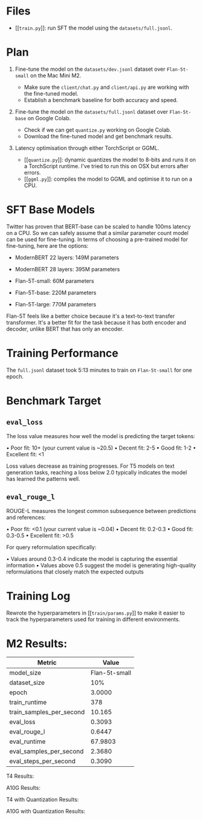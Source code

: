 Files
===============

- [[`train.py`]]: run SFT the model using the `datasets/full.jsonl`.


Plan
======

1. Fine-tune the model on the `datasets/dev.jsonl` dataset over `Flan-5t-small`
on the Mac Mini M2. 
    - Make sure the `client/chat.py` and `client/api.py` are working with the
      fine-tuned model.
    - Establish a benchmark baseline for both accuracy and speed.

2. Fine-tune the model on the `datasets/full.jsonl` dataset over `Flan-5t-base`
on Google Colab.
    - Check if we can get `quantize.py` working on Google Colab.
    - Download the fine-tuned model and get benchmark results.

3. Latency optimisation through either TorchScript or GGML.
    - [[`quantize.py`]]: dynamic quantizes the model to 8-bits and runs it on a
      TorchScript runtime. I've tried to run this on OSX but errors after errors.
    - [[`ggml.py`]]: compiles the model to GGML and optimise it to run on a CPU.


SFT Base Models
===============

Twitter has proven that BERT-base can be scaled to handle 100ms latency on a
CPU. So we can safely assume that a similar parameter count model can be used
for fine-tuning. In terms of choosing a pre-trained model for fine-tuning, here
are the options:

- ModernBERT 22 layers: 149M parameters
- ModernBERT 28 layers: 395M parameters

- Flan-5T-small: 60M parameters
- Flan-5T-base: 220M parameters
- Flan-5T-large: 770M parameters

Flan-5T feels like a better choice because it's a text-to-text transfer
transformer. It's a better fit for the task because it has both encoder and
decoder, unlike BERT that has only an encoder.

Training Performance
=====================

The `full.jsonl` dataset took 5:13 minutes to train on `Flan-5t-small` for one epoch.

Benchmark Target
=================

`eval_loss`
------------

The loss value measures how well the model is predicting the target tokens:

 • Poor fit: 10+ (your current value is ~20.5)
 • Decent fit: 2-5
 • Good fit: 1-2
 • Excellent fit: <1

Loss values decrease as training progresses. For T5 models on text generation
tasks, reaching a loss below 2.0 typically indicates the model has learned the
patterns well.


`eval_rouge_l`
---------------

ROUGE-L measures the longest common subsequence between predictions and references:

 • Poor fit: <0.1 (your current value is ~0.04)
 • Decent fit: 0.2-0.3
 • Good fit: 0.3-0.5
 • Excellent fit: >0.5

For query reformulation specifically:

 • Values around 0.3-0.4 indicate the model is capturing the essential information 
 • Values above 0.5 suggest the model is generating high-quality 
   reformulations that closely match the expected outputs

Training Log
=============

Rewrote the hyperparameters in [[`train/params.py`]] to make it easier to track the
hyperparameters used for training in different environments.

M2 Results:
==========

| Metric | Value |
|--------|-------|
| model_size | Flan-5t-small |
| dataset_size | 10% |
| epoch | 3.0000 |
| train_runtime | 378 |
| train_samples_per_second | 10.165 |
| eval_loss | 0.3093 |
| eval_rouge_l | 0.6447 |
| eval_runtime | 67.9803 |
| eval_samples_per_second | 2.3680 |
| eval_steps_per_second | 0.3090 |

T4 Results:

A10G Results:

T4 with Quantization Results:

A10G with Quantization Results:
